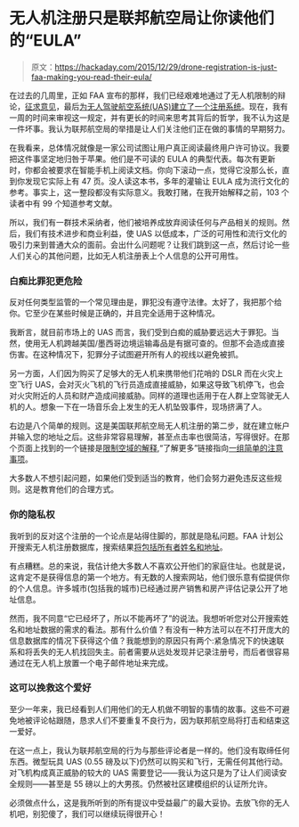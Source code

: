 # 无人机注册只是联邦航空局让你读他们的“EULA”

> 原文：<https://hackaday.com/2015/12/29/drone-registration-is-just-faa-making-you-read-their-eula/>

在过去的几周里，正如 FAA 宣布的那样，我们已经艰难地通过了无人机限制的辩论，[征求意见](http://hackaday.com/2015/10/22/the-faa-wants-your-input-regarding-upcoming-drone-regs/)，最后[为无人驾驶航空系统(UAS)建立了一个注册系统](http://hackaday.com/2015/12/14/faa-releases-rules-governing-unmanned-aerial-systems/)。现在，我有一周的时间来审视这一规定，并有更长的时间来思考其背后的哲学，我不认为这是一件坏事。我认为联邦航空局的举措是让人们关注他们正在做的事情的早期努力。

在我看来，总体情况就像是一家公司试图让用户真正阅读最终用户许可协议。我要把这件事坚定地归咎于苹果。他们是不可读的 EULA 的典型代表。每次有更新时，你都会被要求在智能手机上阅读文档。你向下滚动一点，觉得它没那么长，直到你发现它实际上有 47 页。没人读这本书，多年的灌输让 EULA 成为流行文化的参考。事实上，这一整段都没有实际意义。我敢打赌，在我开始解释之前，103 个读者中有 99 个知道参考文献。

所以，我们有一群技术采纳者，他们被培养成放弃阅读任何与产品相关的规则。然后，我们有技术进步和商业利益，使 UAS 以低成本，广泛的可用性和流行文化的吸引力来到普通大众的面前。会出什么问题呢？让我们跳到这一点，然后讨论一些人们关心的其他问题，比如无人机注册表上个人信息的公开可用性。

### 白痴比罪犯更危险

反对任何类型监管的一个常见理由是，罪犯没有遵守法律。太好了，我把那个给你。它至少在某些时候是正确的，并且完全适用于这种情况。

我断言，就目前市场上的 UAS 而言，我们受到白痴的威胁要远远大于罪犯。当然，使用无人机跨越美国/墨西哥边境运输毒品是有据可查的。但那不会造成直接伤害。在这种情况下，犯罪分子试图避开所有人的视线以避免被抓。

另一方面，人们因为购买了足够大的无人机来携带他们花哨的 DSLR 而在火灾上空飞行 UAS，会对灭火飞机的飞行员造成直接威胁，如果这导致飞机停飞，也会对火灾附近的人员和财产造成间接威胁。同样的道理也适用于在人群上空驾驶无人机的人。想象一下在一场音乐会上发生的无人机坠毁事件，现场挤满了人。

右边是八个简单的规则。这是美国联邦航空局无人机注册的第二步，就在建立帐户并输入您的地址之后。这些非常容易理解，甚至点击率也很简洁，写得很好。在那个页面上找到的一个链接是[限制空域的解释](http://www.faa.gov/uas/tfr/),“了解更多”链接指向[一组简单的注意事项](http://www.faa.gov/uas/publications/model_aircraft_operators/)。

大多数人不想引起问题，如果他们受到适当的教育，他们会努力避免违反这些规则。这是教育他们的合理方式。

### 你的隐私权

我听到的反对这个注册的一个论点是站得住脚的，那就是隐私问题。FAA 计划公开搜索无人机注册数据库，搜索结果[将包括所有者姓名和地址](http://www.forbes.com/sites/johngoglia/2015/12/18/faa-finally-admits-names-and-home-addresses-in-drone-registry-will-be-publicly-available/)。

有点糟糕。总的来说，我估计绝大多数人不喜欢公开他们的家庭住址。也就是说，这肯定不是获得信息的第一个地方。有无数的人搜索网站，他们很乐意有偿提供你的个人信息。许多城市(包括我的城市)已经通过房产销售和房产评估记录公开了地址信息。

然而，我不同意“它已经坏了，所以不能再坏了”的说法。我想听听您对公开搜索姓名和地址数据的需求的看法。那有什么价值？有没有一种方法可以在不打开庞大的信息数据库的情况下获得这个值？我能想到的原因只有两个:紧急情况下的快速联系和将丢失的无人机找回失主。前者需要从远处发现并记录注册号，而后者很容易通过在无人机上放置一个电子邮件地址来完成。

### 这可以挽救这个爱好

至少一年来，我已经看到人们用他们的无人机做不明智的事情的故事。这些不可避免地被评论帖跟随，恳求人们不要重复不良行为，因为联邦航空局将打击和结束这一爱好。

在这一点上，我认为联邦航空局的行为与那些评论者是一样的。他们没有取缔任何东西。微型玩具 UAS (0.55 磅及以下)仍然可以购买和飞行，无需任何其他行动。对飞机构成真正威胁的较大的 UAS 需要登记——我认为这只是为了让人们阅读安全规则——甚至是 55 磅以上的大男孩。仍然被社区建模组织的认证所允许。

必须做点什么，这是我所听到的所有提议中受益最广的最大妥协。去放飞你的无人机吧，别犯傻了，我们可以继续玩得很开心！